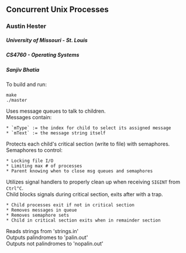 ## Concurrent Unix Processes

### Austin Hester  
##### University of Missouri - St. Louis  
##### CS4760 - Operating Systems 
##### Sanjiv Bhatia  

To build and run:  
```  
make  
./master  
```

Uses message queues to talk to children.  
Messages contain:

	* `mType` := the index for child to select its assigned message  
	* `mText` := the message string itself

Protects each child's critical section (write to file) with semaphores.  
Semaphores to control:  

	* Locking file I/O  
	* Limiting max # of processes   
	* Parent knowing when to close msg queues and semaphores  

Utilizes signal handlers to properly clean up when receiving `SIGINT` from `Ctrl^C`.  
Child blocks signals during critical section, exits after with a trap.  

	* Child processes exit if not in critical section  
	* Removes messages in queue  
	* Removes semaphore sets  
	* Child in critical section exits when in remainder section  

Reads strings from 'strings.in'  
Outputs palindromes to 'palin.out'  
Outputs not palindromes to 'nopalin.out'  

